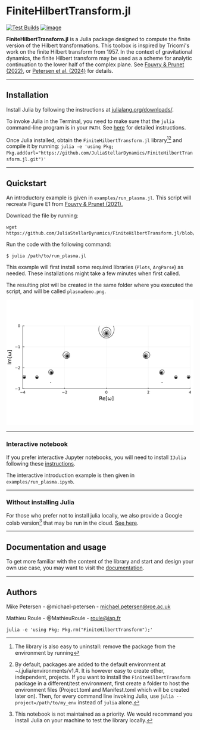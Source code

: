 
# FiniteHilbertTransform.jl

[![Test Builds](https://github.com/JuliaStellarDynamics/FiniteHilbertTransform.jl/actions/workflows/CI.yml/badge.svg)](https://github.com/JuliaStellarDynamics/FiniteHilbertTransform.jl/actions/workflows/CI.yml)
[![image](https://github.com/JuliaStellarDynamics/FiniteHilbertTransform.jl/actions/workflows/documentation.yml/badge.svg?branch=documentation)](https://juliastellardynamics.github.io/FiniteHilbertTransform.jl/)

**FiniteHilbertTransform.jl** is a Julia package designed to compute the finite version of the Hilbert transformations. This toolbox is inspired by Tricomi's work on the finite Hilbert transform from 1957. In the context of gravitational dynamics, the finite Hilbert transform may be used as a scheme for analytic continuation to the lower half of the complex plane. See [Fouvry & Prunet (2022)](https://ui.adsabs.harvard.edu/abs/2022MNRAS.509.2443F/abstract), or [Petersen et al. (2024)](https://ui.adsabs.harvard.edu/abs/2023arXiv231110630P/abstract) for details.

---
## Installation

Install Julia by following the instructions at [julialang.org/downloads/](https://julialang.org/downloads/).

To invoke Julia in the Terminal, you need to make sure that the `julia` command-line program is in your `PATH`. 
See [here](https://julialang.org/downloads/platform/#optional_add_julia_to_path) for detailed instructions.

Once Julia installed, obtain the `FiniteHilbertTransform.jl` library[^1][^2] and compile it by running:
    ```
    julia -e 'using Pkg; Pkg.add(url="https://github.com/JuliaStellarDynamics/FiniteHilbertTransform.jl.git")'
    ```

---
## Quickstart

An introductory example is given in `examples/run_plasma.jl`. This script will recreate Figure E1 from [Fouvry & Prunet (2021).](https://ui.adsabs.harvard.edu/abs/2022MNRAS.509.2443F/abstract)

Download the file by running:
```
wget https://github.com/JuliaStellarDynamics/FiniteHilbertTransform.jl/blob/main/examples/run_plasma.jl
```
Run the code with the following command:
```
$ julia /path/to/run_plasma.jl
```

This example will first install some required libraries (`Plots`, `ArgParse`) as needed. These installations might take a few minutes when first called.

The resulting plot will be created in the same folder where you executed the script, and will be called `plasmademo.png`.

![`Plasma Demonstration`](examples/plasmademo.png)

---
### Interactive notebook

If you prefer interactive Jupyter notebooks, you will need to install `IJulia` following these [instructions](https://github.com/JuliaLang/IJulia.jl).

The interactive introduction example is then given in `examples/run_plasma.ipynb`.


---
### Without installing Julia

For those who prefer not to install julia locally, we also provide a Google colab version[^3] that may be run in the cloud. [See here](https://colab.research.google.com/drive/1p4lX5ot5-kKSnIo1XLFchsiOWGQUxEhR).


---
## Documentation and usage

To get more familiar with the content of the library and start and design your own use case, you may want to visit the [documentation](https://juliastellardynamics.github.io/FiniteHilbertTransform.jl/).


----------------------------

## Authors

Mike Petersen -  @michael-petersen - michael.petersen@roe.ac.uk

Mathieu Roule -  @MathieuRoule - roule@iap.fr



[^1]: The library is also easy to uninstall: remove the package from the environment by running
```
julia -e 'using Pkg; Pkg.rm("FiniteHilbertTransform");'
```

[^2]: By default, packages are added to the default environment at ~/.julia/environments/v1.#. It is however easy to create other, independent, projects. If you want to install the `FiniteHilbertTransform` package in a different/test environment, first create a folder to host the environment files (Project.toml and Manifest.toml which will be created later on). Then, for every command line invoking Julia, use `julia --project=/path/to/my_env` instead of `julia` alone.

[^3]: This notebook is not maintained as a priority. We would recommand you install Julia on your machine to test the library locally.
